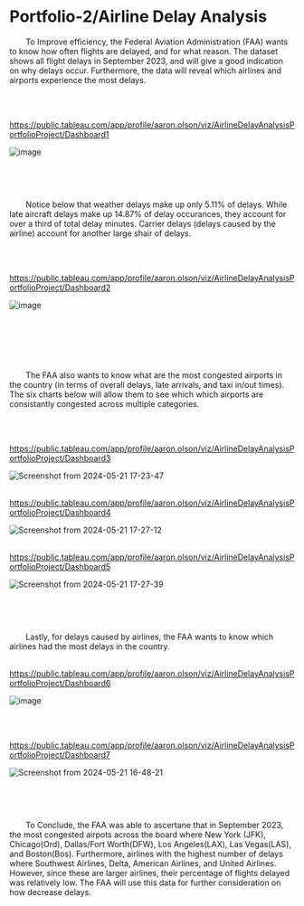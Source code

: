 # Portfolio-2/Airline Delay Analysis

&ensp;&thinsp;&ensp;&thinsp;&ensp;&thinsp;To Improve efficiency, the Federal Aviation Administration (FAA) wants to know how often flights are delayed, and for what reason.
The dataset shows all flight delays in September 2023, and will give a good indication on why delays occur.  Furthermore, the data will reveal which airlines and airports experience the most delays.

&nbsp;

&ensp;&thinsp;&ensp;&thinsp;&ensp;&thinsp;https://public.tableau.com/app/profile/aaron.olson/viz/AirlineDelayAnalysisPortfolioProject/Dashboard1

![image](https://github.com/A-Olson8/Portfolio-3/assets/95314634/0fd3f347-75e7-42ea-986c-73b9c64c510b)

&nbsp;

&nbsp;

&ensp;&thinsp;&ensp;&thinsp;&ensp;&thinsp;Notice below that weather delays make up only 5.11% of delays.  While late aircraft delays make up 14.87% of delay occurances, they account for over a third of total delay minutes.  Carrier delays (delays caused by the airline) account for another large shair of delays.

&nbsp;

&ensp;&thinsp;&ensp;&thinsp;&ensp;&thinsp;https://public.tableau.com/app/profile/aaron.olson/viz/AirlineDelayAnalysisPortfolioProject/Dashboard2

![image](https://github.com/A-Olson8/Portfolio-3/assets/95314634/a90ca7c4-babc-42a3-84f8-75f3c9007b00)

&nbsp;

&nbsp;

&nbsp;

&ensp;&thinsp;&ensp;&thinsp;&ensp;&thinsp;The FAA also wants to know what are the most congested airports in the country (in terms of overall delays, late arrivals, and taxi in/out times).  The six charts below will allow them to see which which airports are consistantly congested across multiple categories.

&nbsp;

&ensp;&thinsp;&ensp;&thinsp;&ensp;&thinsp;https://public.tableau.com/app/profile/aaron.olson/viz/AirlineDelayAnalysisPortfolioProject/Dashboard3

![Screenshot from 2024-05-21 17-23-47](https://github.com/A-Olson8/Portfolio-2/assets/95314634/e551d55a-21a1-4c09-ba45-d41be4374451)

&ensp;&thinsp;&ensp;&thinsp;&ensp;&thinsp;https://public.tableau.com/app/profile/aaron.olson/viz/AirlineDelayAnalysisPortfolioProject/Dashboard4

![Screenshot from 2024-05-21 17-27-12](https://github.com/A-Olson8/Portfolio-2/assets/95314634/21479bfd-ae12-422f-a578-2f2687644844)

&ensp;&thinsp;&ensp;&thinsp;&ensp;&thinsp;https://public.tableau.com/app/profile/aaron.olson/viz/AirlineDelayAnalysisPortfolioProject/Dashboard5

![Screenshot from 2024-05-21 17-27-39](https://github.com/A-Olson8/Portfolio-2/assets/95314634/b44208e8-fd31-4422-a4ec-83a1d20b285a)

&nbsp;

&nbsp;

&ensp;&thinsp;&ensp;&thinsp;&ensp;&thinsp;Lastly, for delays caused by airlines, the FAA wants to know which airlines had the most delays in the country.

&ensp;&thinsp;&ensp;&thinsp;&ensp;&thinsp;https://public.tableau.com/app/profile/aaron.olson/viz/AirlineDelayAnalysisPortfolioProject/Dashboard6

![image](https://github.com/A-Olson8/Portfolio-3/assets/95314634/a49933ee-6806-4ab1-b779-894c057a8d4c)

&nbsp;

&ensp;&thinsp;&ensp;&thinsp;&ensp;&thinsp;https://public.tableau.com/app/profile/aaron.olson/viz/AirlineDelayAnalysisPortfolioProject/Dashboard7

![Screenshot from 2024-05-21 16-48-21](https://github.com/A-Olson8/Portfolio-2/assets/95314634/396a82b6-5723-42f3-92df-714430445148)

&nbsp;

&nbsp;

&ensp;&thinsp;&ensp;&thinsp;&ensp;&thinsp;To Conclude, the FAA was able to ascertane that in September 2023, the most congested airpots across the board where New York (JFK), Chicago(Ord), Dallas/Fort Worth(DFW), Los Angeles(LAX), Las Vegas(LAS), and Boston(Bos).  Furthermore, airlines with the highest number of delays where Southwest Airlines, Delta, American Airlines, and United Airlines.  However, since these are larger airlines, their percentage of flights delayed was relatively low.    The FAA will use this data for further consideration on how decrease delays.


